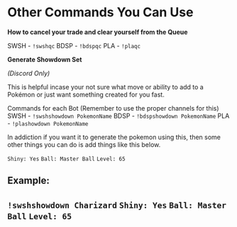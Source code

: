 # Other Commands You Can Use

**How to cancel your trade and clear yourself from the Queue**

SWSH - `!swshqc`
BDSP - `!bdspqc`
PLA - `!plaqc`

**Generate Showdown Set**

*(Discord Only)*

This is helpful incase your not sure what move or ability to add to a Pokémon or just want something created for you fast.

Commands for each Bot (Remember to use the proper channels for this)
SWSH - `!swshshowdown PokemonName`
BDSP - `!bdspshowdown PokemonName`
PLA - `!plashowdown PokemonName`

In addiction if you want it to generate the pokemon using this, then some other things you can do is add things like this below.

`Shiny: Yes`
`Ball: Master Ball`
`Level: 65`

**Example:**
--------------------------
`!swshshowdown Charizard`
`Shiny: Yes`
`Ball: Master Ball`
`Level: 65`
--------------------------